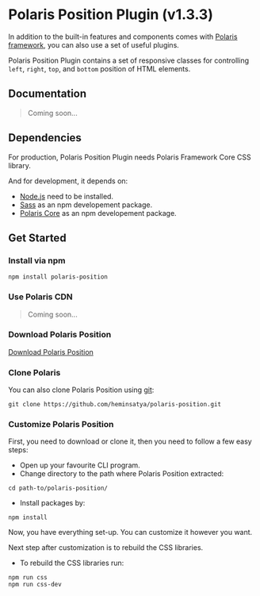# Polaris Position Plugin (v1.3.3)

In addition to the built-in features and components comes with [Polaris framework](https://github.com/heminsatya/polaris), you can also use a set of useful plugins.

Polaris Position Plugin contains a set of responsive classes for controlling `left`, `right`, `top`, and `bottom` position of HTML elements.


## Documentation

> Coming soon...


## Dependencies

For production, Polaris Position Plugin needs Polaris Framework Core CSS library.

And for development, it depends on:

* [Node.js](https://nodejs.org/en/) need to be installed.
* [Sass](https://www.npmjs.com/package/sass) as an npm developement package.
* [Polaris Core](https://www.npmjs.com/package/polaris-core) as an npm developement package.


## Get Started

### Install via npm

```
npm install polaris-position
```


### Use Polaris CDN

> Coming soon...


### Download Polaris Position

[Download Polaris Position](https://github.com/heminsatya/polaris-position/releases)


### Clone Polaris

You can also clone Polaris Position using [git](https://git-scm.com/):

```
git clone https://github.com/heminsatya/polaris-position.git
```


### Customize Polaris Position

First, you need to download or clone it, then you need to follow a few easy steps:

* Open up your favourite CLI program.
* Change directory to the path where Polaris Position extracted:
```
cd path-to/polaris-position/
```
* Install packages by:
```
npm install
```
Now, you have everything set-up. You can customize it however you want.

Next step after customization is to rebuild the CSS libraries.

* To rebuild the CSS libraries run:

```
npm run css
npm run css-dev
```
